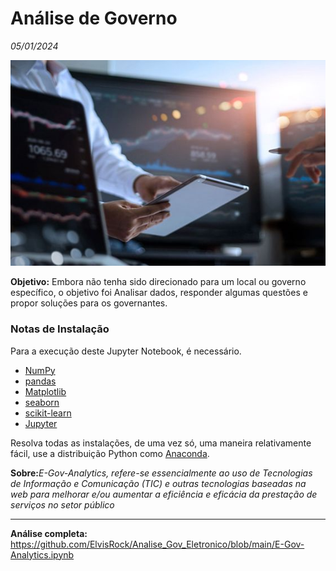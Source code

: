 # Análise de Governo 

_05/01/2024_

![title](projeto.png)


**Objetivo:** Embora não tenha sido direcionado para um local ou governo específico, o objetivo foi Analisar dados, responder algumas questões e propor soluções para os governantes.



### Notas de Instalação

Para a execução deste Jupyter Notebook, é necessário.

* [NumPy](https://numpy.org/)
* [pandas](https://pandas.pydata.org/)
* [Matplotlib](https://matplotlib.org/)
* [seaborn](https://seaborn.pydata.org/)
* [scikit-learn](https://scikit-learn.org/stable/)
* [Jupyter](https://jupyter.org/)

Resolva todas as instalações, de uma vez só, uma maneira relativamente fácil, use a distribuição Python como [Anaconda](https://www.anaconda.com/download).



**Sobre:**_E-Gov-Analytics, refere-se essencialmente ao uso de Tecnologias de Informação e Comunicação (TIC) e outras tecnologias baseadas na web para melhorar e/ou aumentar a eficiência e eficácia da prestação de serviços no setor público_








____________________________

**Análise completa:** https://github.com/ElvisRock/Analise_Gov_Eletronico/blob/main/E-Gov-Analytics.ipynb








